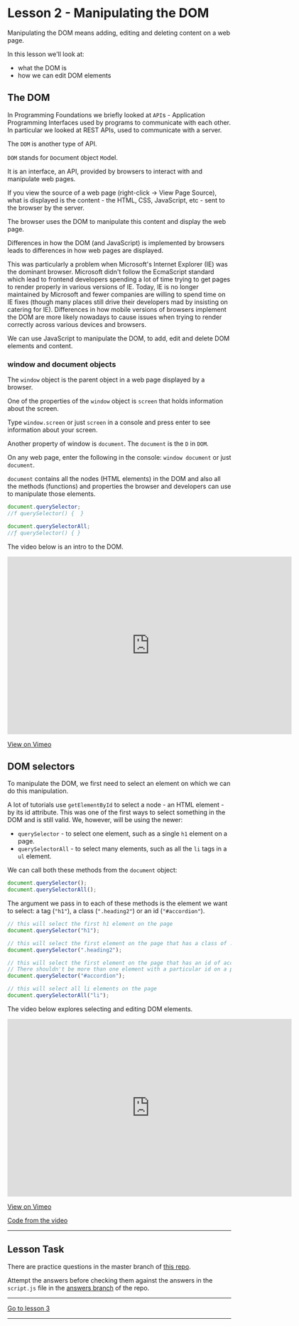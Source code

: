# Lesson 2 - Manipulating the DOM

Manipulating the DOM means adding, editing and deleting content on a web page.

In this lesson we'll look at:

-   what the DOM is
-   how we can edit DOM elements

## The DOM

In Programming Foundations we briefly looked at `API`s - Application Programming Interfaces used by programs to communicate with each other. In particular we looked at REST APIs, used to communicate with a server.

The `DOM` is another type of API.

`DOM` stands for `D`ocument `O`bject `M`odel.

It is an interface, an API, provided by browsers to interact with and manipulate web pages.

If you view the source of a web page (right-click -> View Page Source), what is displayed is the content - the HTML, CSS, JavaScript, etc - sent to the browser by the server.

The browser uses the DOM to manipulate this content and display the web page.

Differences in how the DOM (and JavaScript) is implemented by browsers leads to differences in how web pages are displayed.

This was particularly a problem when Microsoft's Internet Explorer (IE) was the dominant browser. Microsoft didn't follow the EcmaScript standard which lead to frontend developers spending a lot of time trying to get pages to render properly in various versions of IE. Today, IE is no longer maintained by Microsoft and fewer companies are willing to spend time on IE fixes (though many places still drive their developers mad by insisting on catering for IE). Differences in how mobile versions of browsers implement the DOM are more likely nowadays to cause issues when trying to render correctly across various devices and browsers.

We can use JavaScript to manipulate the DOM, to add, edit and delete DOM elements and content.

### window and document objects

The `window` object is the parent object in a web page displayed by a browser.

One of the properties of the `window` object is `screen` that holds information about the screen.

Type `window.screen` or just `screen` in a console and press enter to see information about your screen.

Another property of window is `document`. The `document` is the `D` in `DOM`.

On any web page, enter the following in the console: `window document` or just `document`.

`document` contains all the nodes (HTML elements) in the DOM and also all the methods (functions) and properties the browser and developers can use to manipulate those elements.

```js
document.querySelector;
//f querySelector() {  }

document.querySelectorAll;
//ƒ querySelector() { }
```

The video below is an intro to the DOM.

<iframe src="https://player.vimeo.com/video/444052197" width="640" height="400" frameborder="0" allow="autoplay; fullscreen" allowfullscreen></iframe>

<a href="https://vimeo.com/444052197/983809296b" target="_blank">View on Vimeo</a>

## DOM selectors

To manipulate the DOM, we first need to select an element on which we can do this manipulation.

A lot of tutorials use `getElementById` to select a node - an HTML element - by its id attribute. This was one of the first ways to select something in the DOM and is still valid. We, however, will be using the newer:

-   `querySelector` - to select one element, such as a single `h1` element on a page.
-   `querySelectorAll` - to select many elements, such as all the `li` tags in a `ul` element.

We can call both these methods from the `document` object:

```js
document.querySelector();
document.querySelectorAll();
```

The argument we pass in to each of these methods is the element we want to select: a tag (`"h1"`), a class (`".heading2"`) or an id (`"#accordion"`).

```js
// this will select the first h1 element on the page
document.querySelector("h1");

// this will select the first element on the page that has a class of .heading2
document.querySelector(".heading2");

// this will select the first element on the page that has an id of accordion.
// There shouldn't be more than one element with a particular id on a page.
document.querySelector("#accordion");

// this will select all li elements on the page
document.querySelectorAll("li");
```

The video below explores selecting and editing DOM elements.

<iframe src="https://player.vimeo.com/video/444301212" width="640" height="400" frameborder="0" allow="autoplay; fullscreen" allowfullscreen></iframe>

<a href="https://vimeo.com/444301212/e51a5a074e" target="_blank">View on Vimeo</a>

<a href="https://github.com/NoroffFEU/manipulating-the-dom" target="_blank">Code from the video</a>

---

## Lesson Task

There are practice questions in the master branch of [this repo](https://github.com/NoroffFEU/lesson-task-js1-module1-lesson2).

Attempt the answers before checking them against the answers in the `script.js` file in the [answers branch](https://github.com/NoroffFEU/lesson-task-js1-module1-lesson2/tree/answers) of the repo.

---

[Go to lesson 3](3)

---

